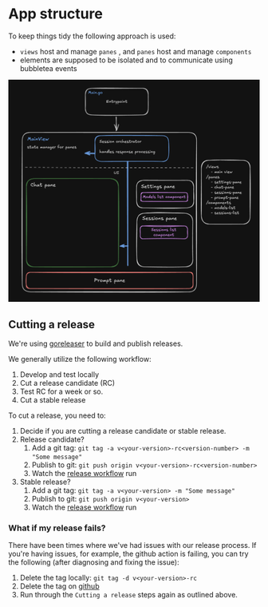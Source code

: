 # App structure

To keep things tidy the following approach is used:
  * `views` host and manage `panes` , and `panes` host and manage `components`
  * elements are supposed to be isolated and to communicate using bubbletea events

![application components scheme](./images/app-scheme.png "app-scheme")

## Cutting a release

We're using [goreleaser](https://goreleaser.com/) to build and publish releases.

We generally utilize the following workflow:

1. Develop and test locally
2. Cut a release candidate (RC)
3. Test RC for a week or so.
4. Cut a stable release

To cut a release, you need to:

1. Decide if you are cutting a release candidate or stable release.
2. Release candidate?
   1. Add a git tag: `git tag -a v<your-version>-rc<version-number> -m "Some message"`
   2. Publish to git: `git push origin v<your-version>-rc<version-number>`
   3. Watch the [release workflow](https://github.com/tearingItUp786/chatgpt-tui/actions/workflows/release.yaml) run
4. Stable release?
   1. Add a git tag: `git tag -a v<your-version> -m "Some message"`
   2. Publish to git: `git push origin v<your-version>`
   3. Watch the [release workflow](https://github.com/tearingItUp786/chatgpt-tui/actions/workflows/release.yaml) run

### What if my release fails? 

There have been times where we've had issues with our release process. If you're having issues, 
for example, the github action is failing, you can try the following (after diagnosing and fixing the issue):

1. Delete the tag locally: `git tag -d v<your-version>-rc`
2. Delete the tag on [github](https://github.com/tearingItUp786/chatgpt-tui/releases/tag)
3. Run through the `Cutting a release` steps again as outlined above.

